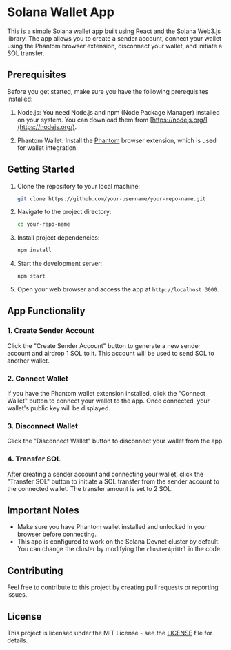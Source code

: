 # Solana Wallet App

This is a simple Solana wallet app built using React and the Solana Web3.js library. The app allows you to create a sender account, connect your wallet using the Phantom browser extension, disconnect your wallet, and initiate a SOL transfer.

## Prerequisites

Before you get started, make sure you have the following prerequisites installed:

1. Node.js: You need Node.js and npm (Node Package Manager) installed on your system. You can download them from [https://nodejs.org/](https://nodejs.org/).

2. Phantom Wallet: Install the [Phantom](https://phantom.app/) browser extension, which is used for wallet integration.

## Getting Started

1. Clone the repository to your local machine:

   ```bash
   git clone https://github.com/your-username/your-repo-name.git
   ```

2. Navigate to the project directory:

   ```bash
   cd your-repo-name
   ```

3. Install project dependencies:

   ```bash
   npm install
   ```

4. Start the development server:

   ```bash
   npm start
   ```

5. Open your web browser and access the app at `http://localhost:3000`.

## App Functionality

### 1. Create Sender Account

Click the "Create Sender Account" button to generate a new sender account and airdrop 1 SOL to it. This account will be used to send SOL to another wallet.

### 2. Connect Wallet

If you have the Phantom wallet extension installed, click the "Connect Wallet" button to connect your wallet to the app. Once connected, your wallet's public key will be displayed.

### 3. Disconnect Wallet

Click the "Disconnect Wallet" button to disconnect your wallet from the app.

### 4. Transfer SOL

After creating a sender account and connecting your wallet, click the "Transfer SOL" button to initiate a SOL transfer from the sender account to the connected wallet. The transfer amount is set to 2 SOL.

## Important Notes

- Make sure you have Phantom wallet installed and unlocked in your browser before connecting.
- This app is configured to work on the Solana Devnet cluster by default. You can change the cluster by modifying the `clusterApiUrl` in the code.

## Contributing

Feel free to contribute to this project by creating pull requests or reporting issues.

## License

This project is licensed under the MIT License - see the [LICENSE](LICENSE) file for details.
